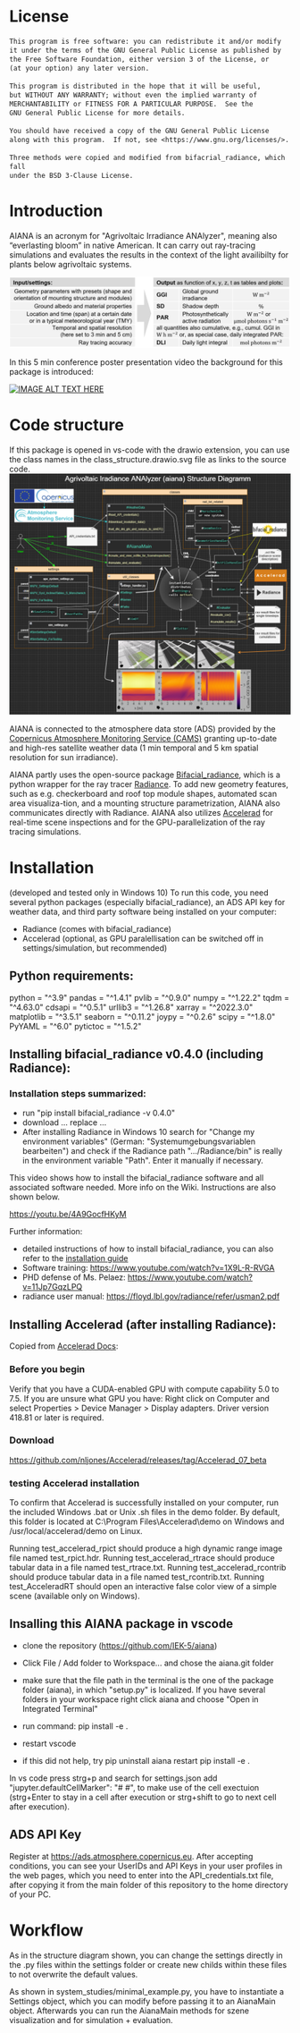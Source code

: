 # License
    This program is free software: you can redistribute it and/or modify
    it under the terms of the GNU General Public License as published by
    the Free Software Foundation, either version 3 of the License, or
    (at your option) any later version.

    This program is distributed in the hope that it will be useful,
    but WITHOUT ANY WARRANTY; without even the implied warranty of
    MERCHANTABILITY or FITNESS FOR A PARTICULAR PURPOSE.  See the
    GNU General Public License for more details.

    You should have received a copy of the GNU General Public License
    along with this program.  If not, see <https://www.gnu.org/licenses/>.

    Three methods were copied and modified from bifacrial_radiance, which fall
    under the BSD 3-Clause License.


# Introduction
AIANA is an acronym for "Agrivoltaic Irradiance ANAlyzer", meaning also “everlasting bloom” in native American. It can carry out ray-tracing simulations and evaluates the results in the context of the light availibilty for plants below agrivoltaic systems.

<img src="./aiana/input-output_overview.jpg" alt="AIANA structure diagram" />

In this 5 min conference poster presentation video the background for this package is introduced:

[![IMAGE ALT TEXT HERE](https://img.youtube.com/vi/pFz46pmF0vE/3.jpg)](https://www.youtube.com/watch?v=pFz46pmF0vE)

# Code structure
If this package is opened in vs-code with the drawio extension, you can use the class names in the class_structure.drawio.svg file as links to the source code.
<img src="./aiana/aiana_structure.PNG" alt="AIANA structure diagram" />

AIANA is connected to the atmosphere data store (ADS) provided by the [Copernicus Atmosphere Monitoring Service (CAMS)](https://ads.atmosphere.copernicus.eu/#!/home) granting up-to-date and high-res satellite weather data (1 min temporal and 5 km spatial resolution for sun irradiance).

AIANA partly uses the open-source package [Bifacial_radiance](https://bifacial-radiance.readthedocs.io/en/latest/), which is a python wrapper for the ray tracer [Radiance](https://www.radiance-online.org).
To add new geometry features, such as e.g. checkerboard and roof top module shapes, automated scan area visualiza-tion, and a mounting structure parametrization, AIANA also communicates directly with Radiance. AIANA also utilizes [Accelerad](https://nljones.github.io/Accelerad/rt.html) for real-time scene inspections and for the GPU-parallelization of the ray tracing simulations.


# Installation
(developed and tested only in Windows 10)
To run this code, you need several python packages (especially bifacial_radiance), an ADS API key for weather data, and third party software being installed on your computer:
- Radiance (comes with bifacial_radiance)
- Accelerad (optional, as GPU paralellisation can be switched
off in settings/simulation, but recommended)

## Python requirements:
python = "^3.9"
pandas = "^1.4.1"
pvlib = "^0.9.0"
numpy = "^1.22.2"
tqdm = "^4.63.0"
cdsapi = "^0.5.1"
urllib3 = "^1.26.8"
xarray = "^2022.3.0"
matplotlib = "^3.5.1"
seaborn = "^0.11.2"
joypy = "^0.2.6"
scipy = "^1.8.0"
PyYAML = "^6.0"
pytictoc = "^1.5.2"


## Installing bifacial_radiance v0.4.0 (including Radiance):

### Installation steps summarized:
- run "pip install bifacial_radiance -v 0.4.0"
- download ... replace ...
- After installing Radiance in Windows 10 search for "Change my environment variables" (German: "Systemumgebungsvariablen bearbeiten") and check if the Radiance path ".../Radiance/bin" is really in the environment variable "Path".
Enter it manually if necessary.

This video shows how to install the bifacial_radiance software and all associated software needed. More info on the Wiki. Instructions are also shown below.

https://youtu.be/4A9GocfHKyM



Further information:
- detailed instructions of how to install bifacial_radiance, you can also refer to the [installation guide](https://bifacial-radiance.readthedocs.io/en/stable/installation.html)
- Software training: https://www.youtube.com/watch?v=1X9L-R-RVGA
- PHD defense of Ms. Pelaez: https://www.youtube.com/watch?v=11Jp7GqzLPQ
- radiance user manual: https://floyd.lbl.gov/radiance/refer/usman2.pdf

## Installing Accelerad (after installing Radiance):

Copied from [Accelerad Docs](https://nljones.github.io/Accelerad/documentation.html):
### Before you begin
Verify that you have a CUDA-enabled GPU with compute capability 5.0 to 7.5.
If you are unsure what GPU you have:
Right click on Computer and select Properties > Device Manager > Display adapters.
Driver version 418.81 or later is required.

### Download
https://github.com/nljones/Accelerad/releases/tag/Accelerad_07_beta

### testing Accelerad installation
To confirm that Accelerad is successfully installed on your computer, run the included Windows .bat or Unix .sh files in the demo folder. By default, this folder is located at C:\Program Files\Accelerad\demo on Windows and /usr/local/accelerad/demo on Linux.

Running test_accelerad_rpict should produce a high dynamic range image file named test_rpict.hdr.
Running test_accelerad_rtrace should produce tabular data in a file named test_rtrace.txt.
Running test_accelerad_rcontrib should produce tabular data in a file named test_rcontrib.txt.
Running test_AcceleradRT should open an interactive false color view of a simple scene (available only on Windows).


## Insalling this AIANA package in vscode
- clone the repository (https://github.com/IEK-5/aiana)
- Click File / Add folder to Workspace... and chose the aiana.git folder
- make sure that the file path in the terminal is the one of the
package folder (aiana), in which "setup.py" is localized. If you have several folders in your workspace right click aiana and choose "Open in Integrated Terminal"

- run command:
      pip install -e .

- restart vscode

- if this did not help, try
    pip uninstall aiana
    restart
    pip install -e .

In vs code press strg+p and search for settings.json
add
    "jupyter.defaultCellMarker": "# #",
to make use of the cell exectuion
(strg+Enter to stay in a cell after execution or
strg+shift to go to next cell after execution).

## ADS API Key
Register at https://ads.atmosphere.copernicus.eu. After accepting conditions, you can see your UserIDs and API Keys in your user profiles in the web pages, which you need to enter into the API_credentials.txt file, after copying it from the main folder of this repository to the home directory of your PC.

# Workflow
As in the structure diagram shown, you can change the settings directly
in the .py files within the settings folder or create new childs within these
files to not overwrite the default values.

As shown in system_studies/minimal_example.py, you have to instantiate a
Settings object, which you can modify before passing it to an AianaMain object.
Afterwards you can run the AianaMain methods for szene visualization and for
simulation + evaluation.